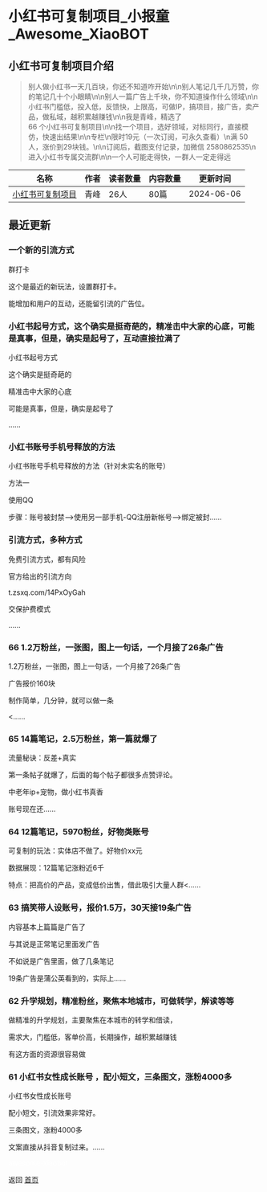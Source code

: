 # 小红书可复制项目_小报童_Awesome_XiaoBOT

## 小红书可复制项目介绍
> 别人做小红书一天几百块，你还不知道咋开始\n\n别人笔记几千几万赞，你的笔记几十个小眼睛\n\n别人一篇广告上千块，你不知道操作什么领域\n\n小红书门槛低，投入低，反馈快，上限高，可做IP，搞项目，接广告，卖产品，做私域，越积累越赚钱\n\n我是青峰，精选了  
66 个小红书可复制项目\n\n找一个项目，选好领域，对标同行，直接模仿，快速出结果\n\n专栏\n限时19元（一次订阅，可永久查看）\n满 50  
人，涨价到29块钱。\n\n订阅后，截图支付记录，加微信 2580862535\n进入小红书专属交流群\n\n一个人可能走得快，一群人一定走得远  
  


|名称|作者|读者数量|内容数量|更新时间|
|---|---|---|---|---|
|[小红书可复制项目](https://xiaobot.net/p/ChatGPTjuejin?refer=0b133df9-27dc-423b-8101-639049001c13)|青峰|26人|80篇|2024-06-06|

## 最近更新
### 一个新的引流方式

群打卡

这个是最近的新玩法，设置群打卡。

能增加和用户的互动，还能留引流的广告位。

### 小红书起号方式，这个确实是挺奇葩的，精准击中大家的心底，可能是真事，但是，确实是起号了，互动直接拉满了

小红书起号方式

这个确实是挺奇葩的

精准击中大家的心底

可能是真事，但是，确实是起号了

......

### 小红书账号手机号释放的方法

小红书账号手机号释放的方法（针对未实名的账号）

方法一

使用QQ

步骤：账号被封禁-->使用另一部手机-QQ注册新帐号-->绑定被封......

### 引流方式，多种方式

免费引流方式，都有风险

官方给出的引流方向

t.zsxq.com/14PxOyGah

交保护费模式

......

### 66 1.2万粉丝，一张图，图上一句话，一个月接了26条广告

1.2万粉丝，一张图，图上一句话，一个月接了26条广告

广告报价160块

制作简单，几分钟，就可以做一条

<......

### 65 14篇笔记，2.5万粉丝，第一篇就爆了

流量秘诀：反差+真实

第一条帖子就爆了，后面的每个帖子都很多点赞评论。

中老年ip+宠物，做小红书真香

账号现在还......

### 64 12篇笔记，5970粉丝，好物类账号

可复制的玩法：实体店不做了。好物价xx元

数据展现：12篇笔记涨粉近6千

特点：把高价的产品，变成低价出售，借此吸引大量人群<......

### 63 搞笑带人设账号，报价1.5万，30天接19条广告

内容基本上篇篇是广告了

与其说是正常笔记里面发广告

不如说是广告里面，做了几条笔记

19条广告是蒲公英看到的，实际上......

### 62 升学规划，精准粉丝，聚焦本地城市，可做转学，解读等等

做精准的升学规划，主要聚焦在本城市的转学和借读，

需求大，门槛低，客单价高，长期操作，越积累越赚钱

有这方面的资源很容易做

### 61 小红书女性成长账号 ，配小短文，三条图文，涨粉4000多

小红书女性成长账号

配小短文，引流效果非常好。

三条图文，涨粉4000多

文案直接从抖音复制过来。......


<a href="https://github.com/Reno9527/awesome-xiaobot" style="color: white; text-decoration: none;">awesome-xiaobot</a>

返回 [首页](../README.md)
